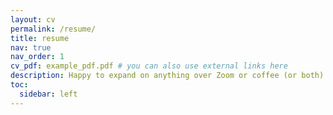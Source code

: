 ```yaml
---
layout: cv
permalink: /resume/
title: resume
nav: true
nav_order: 1
cv_pdf: example_pdf.pdf # you can also use external links here
description: Happy to expand on anything over Zoom or coffee (or both). 
toc:
  sidebar: left
---
```


